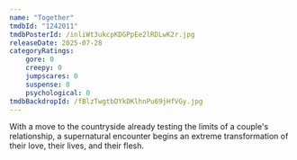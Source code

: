 ```yaml
---
name: "Together"
tmdbId: "1242011"
tmdbPosterId: /inliWt3ukcpKDGPpEe2lRDLwK2r.jpg
releaseDate: 2025-07-28
categoryRatings:
    gore: 0
    creepy: 0
    jumpscares: 0
    suspense: 0
    psychological: 0
tmdbBackdropId: /fBlzTwgtbDYkDKlhnPu69jHfVGy.jpg
---
```

With a move to the countryside already testing the limits of a couple's relationship, a supernatural encounter begins an extreme transformation of their love, their lives, and their flesh.
